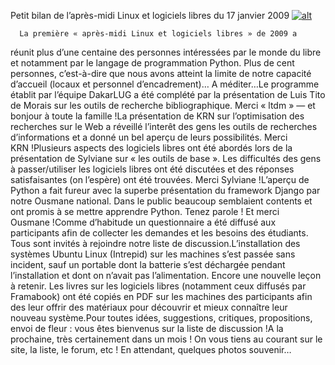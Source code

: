 
 Petit bilan de l’après-midi Linux et logiciels libres du 17 janvier 2009
[![alt](https://raw.github.com/Dakarlug/site-datas/master/datas/p1010461-150x150.jpg "")](https://raw.github.com/Dakarlug/site-datas/master/datas/pdf)
    
      La première « après-midi Linux et logiciels libres » de 2009 a
réunit plus d’une centaine des personnes intéressées par le monde du
libre et notamment par le langage de programmation Python. Plus de cent
personnes, c’est-à-dire que nous avons atteint la limite de notre
capacité d’accueil (locaux et personnel d’encadrement)… A méditer…Le programme établit par l’équipe DakarLUG a été complété par la
présentation de Luis Tito de Morais sur les outils de recherche
bibliographique. Merci « ltdm » — et bonjour à toute la famille !La présentation de KRN sur l’optimisation des recherches sur le Web
a réveillé l’interêt des gens les outils de recherches d’informations
et a donné un bel aperçu de leurs possibilités. Merci KRN !Plusieurs aspects des logiciels libres ont été abordés lors de la
présentation de Sylviane sur « les outils de base ». Les difficultés
des gens à passer/utiliser les logiciels libres ont été discutées et
des réponses satisfaisantes (on l’espère) ont été trouvées. Merci
Sylviane !L’aperçu de Python a fait fureur avec la superbe présentation du framework Django
par notre Ousmane national. Dans le public beaucoup semblaient contents
et ont promis à se mettre apprendre Python. Tenez parole ! Et merci
Ousmane !Comme d’habitude un questionnaire a été diffusé aux participants
afin de collecter les demandes et les besoins des étudiants. Tous sont
invités à rejoindre notre liste de discussion.L’installation des systèmes Ubuntu Linux (Intrepid) sur les machines
s’est passée sans incident, sauf un portable dont la batterie s’est
déchargée pendant l’installation et dont on n’avait pas l’alimentation.
Encore une nouvelle leçon à retenir. Les livres sur les logiciels
libres (notamment ceux diffusés par Framabook)
ont été copiés en PDF sur les machines des participants afin des leur
offrir des matériaux pour découvrir et mieux connaître leur nouveau système.Pour toutes idées, suggestions, critiques, propositions, envoi de fleur : vous êtes bienvenus sur la liste de discussion !A la prochaine, très certainement dans un mois ! On vous tiens au courant sur le site, la liste, le forum, etc ! En attendant, quelques photos souvenir…


			
				
			
			
				
			
			
				
			
			
				
			
			
				
			
			
				
			
			
		
    
    
    



    



    



    



    



    



 
    
     